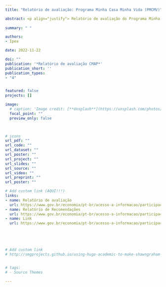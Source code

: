 ```yaml
---
title: "Relatório de avaliação: Programa Minha Casa Minha Vida (PMCMV)"

abstract: <p align="justify"> Relatório de avaliação do Programa Minha Casa Minha Vida (PMCMV) realizado no âmbito do Conselho de Monitoramento e Avaliação de Políticas Públicas.</p>
  
summary: " "

authors:
- Ipea

date: 2022-11-22

doi: ""
publication: '*Relatório de avaliação CMAP*'
publication_short: ''
publication_types:
- "4"


featured: false
projects: []

image:
  # caption: 'Image credit: [**Unsplash**](https://unsplash.com/photos/jdD8gXaTZsc)'
  focal_point: ""
  preview_only: false


  
# icons
url_pdf: ""
url_code: ""
url_dataset: ""
url_poster: ""
url_project: ""
url_slides: ""
url_source: ""
url_video: ""
url_preprint: ""
url_poster: ""

# Add custom link (AQUI!!!)
links:
- name: Relatório de avaliação
  url: https://www.gov.br/economia/pt-br/acesso-a-informacao/participacao-social/conselhos-e-orgaos-colegiados/cmap/politicas/2020/subsidios/relatorio_avaliacao-cmas-2020-pmcmv.pdf
- name: Relatório de Recomendações
  url: https://www.gov.br/economia/pt-br/acesso-a-informacao/participacao-social/conselhos-e-orgaos-colegiados/cmap/politicas/2020/subsidios/relatorio_recomendacoes-cmas-2020-pmcmv.pdf
- name: Link
  url: https://www.gov.br/economia/pt-br/acesso-a-informacao/participacao-social/conselhos-e-orgaos-colegiados/cmap/politicas/area/habitacao-e-saneamento/subsidios/pmcmv


  


# Add custom link
# http://smgprojects.github.io/using-hugo-academic-to-make-shawngraham-dot-github-dot-io/


# tags:
# - Source Themes

---
```



